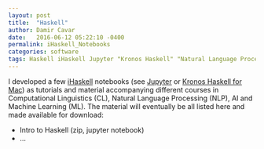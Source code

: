 ```yaml
---
layout: post
title:  "Haskell"
author: Damir Cavar
date:   2016-06-12 05:22:10 -0400
permalink: iHaskell_Notebooks
categories: software
tags: Haskell iHaskell Jupyter "Kronos Haskell" "Natural Language Processing" "Machine Learning"
---
```

I developed a few [iHaskell](https://github.com/gibiansky/IHaskell) notebooks (see [Jupyter](https://jupyter.org/)
or [Kronos Haskell for Mac](http://www.kronosnotebook.com/haskell)) as tutorials and material accompanying different
courses in Computational Linguistics (CL), Natural Language Processing (NLP), AI and Machine Learning (ML).
The material will eventually be all listed here and made available for download:

- Intro to Haskell (zip, jupyter notebook)
- ...
